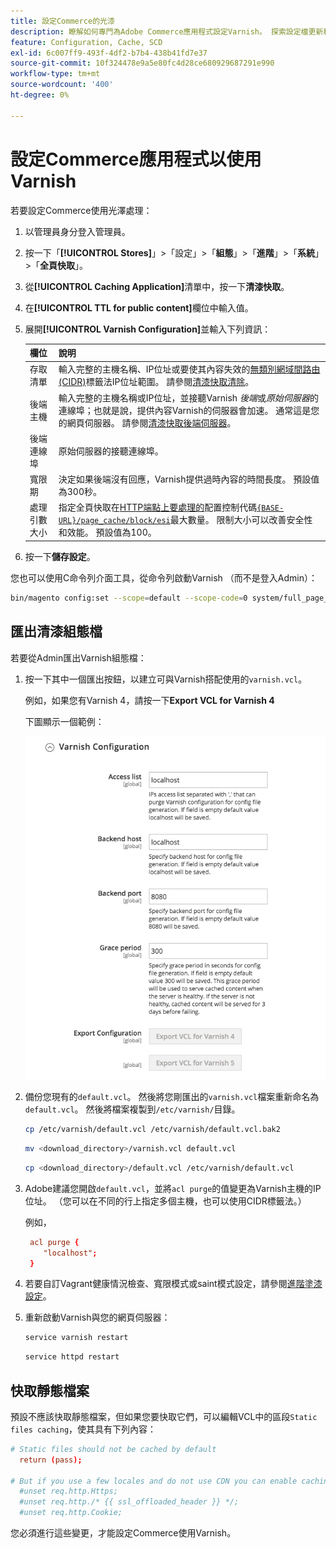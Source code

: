 ```yaml
---
title: 設定Commerce的光漆
description: 瞭解如何專門為Adobe Commerce應用程式設定Varnish。 探索設定檔更新和管理技術。
feature: Configuration, Cache, SCD
exl-id: 6c007ff9-493f-4df2-b7b4-438b41fd7e37
source-git-commit: 10f324478e9a5e80fc4d28ce680929687291e990
workflow-type: tm+mt
source-wordcount: '400'
ht-degree: 0%

---
```


# 設定Commerce應用程式以使用Varnish

若要設定Commerce使用光澤處理：

1. 以管理員身分登入管理員。
1. 按一下「**[!UICONTROL Stores]**」>「設定」>「**組態**」>「**進階**」>「**系統**」>「**全頁快取**」。
1. 從&#x200B;**[!UICONTROL Caching Application]**&#x200B;清單中，按一下&#x200B;**清漆快取**。
1. 在&#x200B;**[!UICONTROL TTL for public content]**&#x200B;欄位中輸入值。
1. 展開&#x200B;**[!UICONTROL Varnish Configuration]**&#x200B;並輸入下列資訊：

   | 欄位 | 說明 |
   | ----- | ----------- |
   | 存取清單 | 輸入完整的主機名稱、IP位址或要使其內容失效的[無類別網域間路由(CIDR)](https://www.digitalocean.com/community/tutorials/understanding-ip-addresses-subnets-and-cidr-notation-for-networking)標籤法IP位址範圍。 請參閱[清漆快取清除](https://varnish-cache.org/docs/3.0/tutorial/purging.html)。 |
   | 後端主機 | 輸入完整的主機名稱或IP位址，並接聽Varnish _後端_&#x200B;或&#x200B;_原始伺服器_&#x200B;的連線埠；也就是說，提供內容Varnish的伺服器會加速。 通常這是您的網頁伺服器。 請參閱[清漆快取後端伺服器](https://www.varnish-cache.org/docs/trunk/users-guide/vcl-backends.html)。 |
   | 後端連線埠 | 原始伺服器的接聽連線埠。 |
   | 寬限期 | 決定如果後端沒有回應，Varnish提供過時內容的時間長度。 預設值為300秒。 |
   | 處理引數大小 | 指定全頁快取在[&#x200B; HTTP端點上要處理的](https://developer.adobe.com/commerce/frontend-core/guide/layouts/#layout-handles)配置控制代碼[`{BASE-URL}/page_cache/block/esi`](use-varnish-esi.md)最大數量。 限制大小可以改善安全性和效能。 預設值為100。 |

1. 按一下&#x200B;**儲存設定**。

您也可以使用C命令列介面工具，從命令列啟動Varnish （而不是登入Admin）：

```bash
bin/magento config:set --scope=default --scope-code=0 system/full_page_cache/caching_application 2
```

## 匯出清漆組態檔

若要從Admin匯出Varnish組態檔：

1. 按一下其中一個匯出按鈕，以建立可與Varnish搭配使用的`varnish.vcl`。

   例如，如果您有Varnish 4，請按一下&#x200B;**Export VCL for Varnish 4**

   下圖顯示一個範例：

   ![設定Commerce以在Admin中使用Varnish](../../assets/configuration/varnish-admin-22.png)

1. 備份您現有的`default.vcl`。 然後將您剛匯出的`varnish.vcl`檔案重新命名為`default.vcl`。 然後將檔案複製到`/etc/varnish/`目錄。

   ```bash
   cp /etc/varnish/default.vcl /etc/varnish/default.vcl.bak2
   ```

   ```bash
   mv <download_directory>/varnish.vcl default.vcl
   ```

   ```bash
   cp <download_directory>/default.vcl /etc/varnish/default.vcl
   ```

1. Adobe建議您開啟`default.vcl`，並將`acl purge`的值變更為Varnish主機的IP位址。 （您可以在不同的行上指定多個主機，也可以使用CIDR標籤法。）

   例如，

   ```conf
    acl purge {
       "localhost";
    }
   ```

1. 若要自訂Vagrant健康情況檢查、寬限模式或saint模式設定，請參閱[進階塗漆設定](config-varnish-advanced.md)。

1. 重新啟動Varnish與您的網頁伺服器：

   ```bash
   service varnish restart
   ```

   ```bash
   service httpd restart
   ```

## 快取靜態檔案

預設不應該快取靜態檔案，但如果您要快取它們，可以編輯VCL中的區段`Static files caching`，使其具有下列內容：

```conf
# Static files should not be cached by default
  return (pass);

# But if you use a few locales and do not use CDN you can enable caching static files by commenting previous line (#return (pass);) and uncommenting next 3 lines
  #unset req.http.Https;
  #unset req.http./* {{ ssl_offloaded_header }} */;
  #unset req.http.Cookie;
```

您必須進行這些變更，才能設定Commerce使用Varnish。
